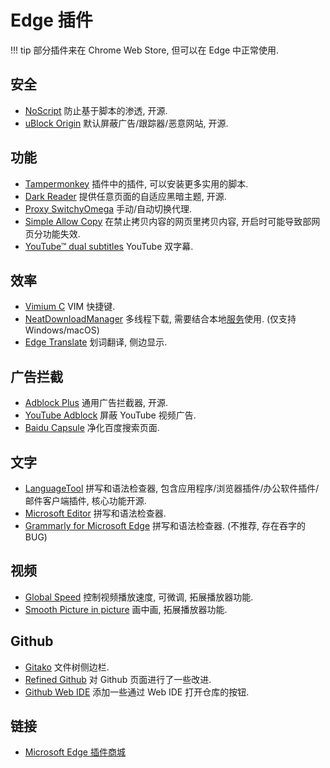 # Edge 插件

!!! tip
    部分插件来在 Chrome Web Store, 但可以在 Edge 中正常使用.  

## 安全

- [NoScript] 防止基于脚本的渗透, 开源.
- [uBlock Origin] 默认屏蔽广告/跟踪器/恶意网站, 开源.

## 功能

- [Tampermonkey] 插件中的插件, 可以安装更多实用的脚本.
- [Dark Reader] 提供任意页面的自适应黑暗主题, 开源.
- [Proxy SwitchyOmega] 手动/自动切换代理.
- [Simple Allow Copy] 在禁止拷贝内容的网页里拷贝内容, 开启时可能导致部网页分功能失效.
- [YouTube™ dual subtitles] YouTube 双字幕.

## 效率

- [Vimium C] VIM 快捷键.
- [NeatDownloadManager] 多线程下载, 需要结合本地[服务](https://www.neatdownloadmanager.com/index.php/en/)使用. (仅支持 Windows/macOS)
- [Edge Translate] 划词翻译, 侧边显示.

## 广告拦截

- [Adblock Plus] 通用广告拦截器, 开源.
- [YouTube Adblock] 屏蔽 YouTube 视频广告.
- [Baidu Capsule] 净化百度搜索页面.

## 文字

- [LanguageTool] 拼写和语法检查器, 包含应用程序/浏览器插件/办公软件插件/邮件客户端插件, 核心功能开源.
- [Microsoft Editor] 拼写和语法检查器.
- [Grammarly for Microsoft Edge] 拼写和语法检查器. (不推荐, 存在吞字的 BUG)

## 视频

- [Global Speed] 控制视频播放速度, 可微调, 拓展播放器功能.
- [Smooth Picture in picture] 画中画, 拓展播放器功能.

## Github

- [Gitako] 文件树侧边栏.
- [Refined Github] 对 Github 页面进行了一些改进.
- [Github Web IDE] 添加一些通过 Web IDE 打开仓库的按钮.

## 链接

- [Microsoft Edge 插件商城](https://microsoftedge.microsoft.com/addons/Microsoft-Edge-Extensions-Home)

[NoScript]:                     https://microsoftedge.microsoft.com/addons/detail/noscript/debdhlbmgmkkfjpcglcbjadbhhekgfjh?hl=en-US
[uBlock Origin]:                https://microsoftedge.microsoft.com/addons/detail/ublock-origin/odfafepnkmbhccpbejgmiehpchacaeak

[Tampermonkey]:                 https://microsoftedge.microsoft.com/addons/detail/iikmkjmpaadaobahmlepeloendndfphd
[Dark Reader]:                  https://microsoftedge.microsoft.com/addons/detail/dark-reader/ifoakfbpdcdoeenechcleahebpibofpc
[Proxy SwitchyOmega]:           https://microsoftedge.microsoft.com/addons/detail/proxy-switchyomega/fdbloeknjpnloaggplaobopplkdhnikc
[Simple Allow Copy]:            https://microsoftedge.microsoft.com/addons/detail/simple-allow-copy/kkemgiffjdndikokhpoecoloebgeibde
[YouTube™ dual subtitles]:      https://microsoftedge.microsoft.com/addons/detail/youtube%E2%84%A2-dual-subtitles/kicjdgmlfepkcglkdcaalgikoaphdbbp

[Vimium C]:                     https://microsoftedge.microsoft.com/addons/detail/aibcglbfblnogfjhbcmmpobjhnomhcdo
[NeatDownloadManager]:          https://microsoftedge.microsoft.com/addons/detail/neatdownloadmanager-exten/pbghcbaeehloijjcebiflemhcebmlnke
[Edge Translate]:               https://microsoftedge.microsoft.com/addons/detail/edge-translate/bfdogplmndidlpjfhoijckpakkdjkkil

[Adblock Plus]:                 https://microsoftedge.microsoft.com/addons/detail/gmgoamodcdcjnbaobigkjelfplakmdhh
[YouTube Adblock]:              https://microsoftedge.microsoft.com/addons/detail/bbocfgcdelebeaboidkmglbdkimdpojb
[Baidu Capsule]:                https://microsoftedge.microsoft.com/addons/detail/%E7%99%BE%E5%BA%A6%E8%8D%AF%E4%B8%B8-baidu-capsule/hbljbaljilkocckmkgdjghgjaidnkdlc

[LanguageTool]:                 https://microsoftedge.microsoft.com/addons/detail/grammar-spell-checker-%E2%80%94/hfjadhjooeceemgojogkhlppanjkbobc
[Microsoft Editor]:             https://microsoftedge.microsoft.com/addons/detail/microsoft-editor-spellin/hokifickgkhplphjiodbggjmoafhignh
[Grammarly for Microsoft Edge]: https://microsoftedge.microsoft.com/addons/detail/grammarly-grammar-checke/cnlefmmeadmemmdciolhbnfeacpdfbkd

[Global Speed]:                 https://microsoftedge.microsoft.com/addons/detail/global-speed/mjhlabbcmjflkpjknnicihkfnmbdfced
[Smooth Picture in picture]:    https://microsoftedge.microsoft.com/addons/detail/smooth-picture-in-picture/fjoecbhldoelmencfldgmgbainnnkgbe

[Gitako]:                       https://microsoftedge.microsoft.com/addons/detail/alpoloddcggjhakjemghahlkofjekbca
[Refined Github]:               https://chrome.google.com/webstore/detail/refined-github/hlepfoohegkhhmjieoechaddaejaokhf
[Github Web IDE]:               https://microsoftedge.microsoft.com/addons/detail/github-web-ide/akjbkjciknacicbnkfjbnlaeednpadcf
